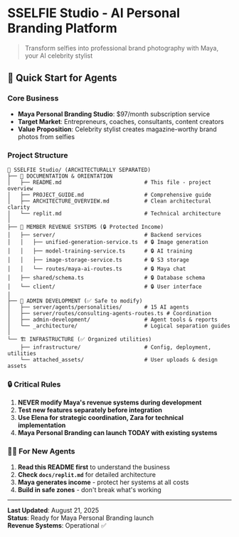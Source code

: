 # SSELFIE Studio - AI Personal Branding Platform

> Transform selfies into professional brand photography with Maya, your AI celebrity stylist

## 🚀 Quick Start for Agents

### Core Business
- **Maya Personal Branding Studio**: $97/month subscription service
- **Target Market**: Entrepreneurs, coaches, consultants, content creators  
- **Value Proposition**: Celebrity stylist creates magazine-worthy brand photos from selfies

### Project Structure

```
📁 SSELFIE Studio/ (ARCHITECTURALLY SEPARATED)
├── 📖 DOCUMENTATION & ORIENTATION
│   ├── README.md                          # This file - project overview
│   ├── PROJECT_GUIDE.md                   # Comprehensive guide
│   ├── ARCHITECTURE_OVERVIEW.md           # Clean architectural clarity
│   └── replit.md                          # Technical architecture
│
├── 🎯 MEMBER REVENUE SYSTEMS (🔒 Protected Income)
│   ├── server/                            # Backend services  
│   │   ├── unified-generation-service.ts  # 🔒 Image generation
│   │   ├── model-training-service.ts      # 🔒 AI training
│   │   ├── image-storage-service.ts       # 🔒 S3 storage
│   │   └── routes/maya-ai-routes.ts       # 🔒 Maya chat
│   ├── shared/schema.ts                   # 🔒 Database schema
│   └── client/                            # 🔒 User interface
│
├── 🤖 ADMIN DEVELOPMENT (✅ Safe to modify)
│   ├── server/agents/personalities/       # 15 AI agents
│   ├── server/routes/consulting-agents-routes.ts # Coordination
│   ├── admin-development/                 # Agent tools & reports
│   └── _architecture/                     # Logical separation guides
│
└── 🏗️ INFRASTRUCTURE (✅ Organized utilities)
    ├── infrastructure/                    # Config, deployment, utilities
    └── attached_assets/                   # User uploads & design assets
```

### 🔒 Critical Rules
1. **NEVER modify Maya's revenue systems during development**
2. **Test new features separately before integration**  
3. **Use Elena for strategic coordination, Zara for technical implementation**
4. **Maya Personal Branding can launch TODAY with existing systems**

### 🏃‍♂️ For New Agents
1. **Read this README first** to understand the business
2. **Check `docs/replit.md`** for detailed architecture
3. **Maya generates income** - protect her systems at all costs
4. **Build in safe zones** - don't break what's working

---
**Last Updated**: August 21, 2025  
**Status**: Ready for Maya Personal Branding launch  
**Revenue Systems**: Operational ✅